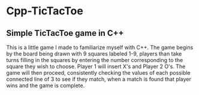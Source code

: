# Cpp-TicTacToe
## Simple TicTacToe game in C++

This is a little game I made to familiarize myself with C++. The game begins by the board being drawn with 9 squares labeled 1-9, players than take turns
filling in the squares by entering the number corresponding to the square they wish to choose. Player 1 will insert X's and Player 2 O's. The game will then
proceed, consistently checking the values of each possible connected line of 3 to see if they match, when a match is found that player wins and the game is complete.
